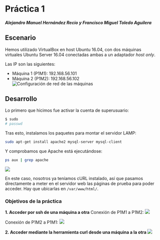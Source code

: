 # Práctica 1
##### Alejandro Manuel Hernández Recio y Francisco Miguel Toledo Aguilera

## Escenario
Hemos utilizado VirtualBox en host Ubuntu 16.04, con dos máquinas virtuales Ubuntu Server 16.04 conectadas ambas a un adaptador *host only*.

Las IP son las siguientes:
 - Máquina 1 (P1M1): 192.168.56.101
 - Máquina 2 (P1M2): 192.168.56.102
![Configuración de red de las máquinas](https://i.imgur.com/1hrKknz.png)

## Desarrollo
Lo primero que hicimos fue activar la cuenta de superusuario:
```sh
$ sudo
# passwd
```
Tras esto, instalamos los paquetes para montar el servidor LAMP:
```sh
sudo apt-get install apache2 mysql-server mysql-client
```
Y comprobamos que Apache está ejecutándose:
```sh
ps aux | grep apache
```
![](https://imgur.com/udts8x4.jpg)

En este caso, nosotros ya teníamos cURL instalado, así que pasamos directamente a meter en el servidor web las páginas de prueba para poder acceder. Hay que ubicarlas en ``/var/www/html/``.

### Objetivos de la práctica

**1. Acceder por ssh de una máquina a otra**
Conexión de P1M1 a P1M2:
![](https://imgur.com/yLIBVxV.jpg)

Conexión de P1M2 a P1M1:
![](https://imgur.com/BbdEVU5.jpg)

**2. Acceder mediante la herramienta curl desde una máquina a la otra**
![](https://imgur.com/VM0WmDv.jpg)
